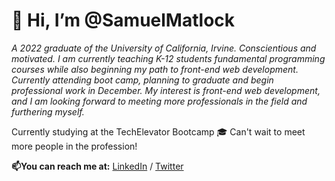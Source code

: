 # 👋 Hi, I’m @SamuelMatlock

*A 2022 graduate of the University of California, Irvine. Conscientious and motivated. I am currently teaching K-12 students fundamental programming courses while also beginning my path to front-end web development. Currently attending boot camp, planning to graduate and begin professional work in December. My interest is front-end web development, and I am looking forward to meeting more professionals in the field and furthering myself.* 

Currently studying at the TechElevator Bootcamp :mortar_board: Can't wait to meet more people in the profession!

**📫You can reach me at:** [LinkedIn](linkedin.com/in/samuelmatlock/) / [Twitter](twitter.com/samuelmatlock)
